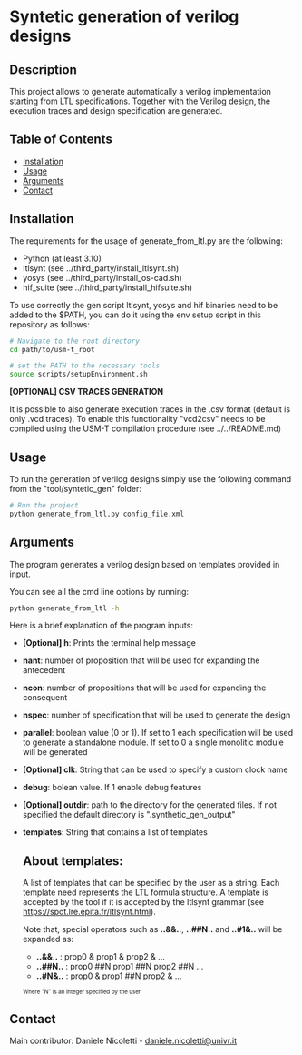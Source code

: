 # Syntetic generation of verilog designs

## Description
This project allows to generate automatically a verilog implementation starting from LTL specifications. Together with the Verilog design, the execution traces and design specification are generated.

## Table of Contents
- [Installation](#installation)
- [Usage](#usage)
- [Arguments](#Arguments)
- [Contact](#contact)

## Installation
The requirements for the usage of generate_from_ltl.py are the following:    
- Python (at least 3.10)
- ltlsynt (see ../third_party/install_ltlsynt.sh)
- yosys (see ../third_party/install_os-cad.sh)
- hif_suite (see ../third_party/install_hifsuite.sh)

To use correctly the gen script ltlsynt, yosys and hif binaries need to be added to the $PATH, you can do it using the env setup script in this repository as follows:
```bash
# Navigate to the root directory
cd path/to/usm-t_root

# set the PATH to the necessary tools
source scripts/setupEnvironment.sh
```

**[OPTIONAL] CSV TRACES GENERATION**

It is possible to also generate execution traces in the .csv format (default is only .vcd traces).
To enable this functionality "vcd2csv" needs to be compiled using the USM-T compilation procedure (see ../../README.md)

## Usage
To run the generation of verilog designs simply use the following command from the "tool/syntetic_gen" folder: 

```bash
# Run the project
python generate_from_ltl.py config_file.xml
```

## Arguments
The program generates a verilog design based on templates provided in input.

You can see all the cmd line options by running:

```bash
python generate_from_ltl -h
```

Here is a brief explanation of the program inputs:
- **[Optional] h**: Prints the terminal help message
- **nant**: number of proposition that will be used for expanding the antecedent
- **ncon**: number of propositions that will be used for expanding the consequent
- **nspec**: number of specification that will be used to generate the design
- **parallel**: boolean value (0 or 1). If set to 1 each specification will be used to generate a standalone module. If set to 0 a single monolitic module will be generated
- **[Optional] clk**: String that can be used to specify a custom clock name 
- **debug**: bolean value. If 1 enable debug features
- **[Optional] outdir**: path to the directory for the generated files. If not specified the default directory is ".synthetic_gen_output"
- **templates**: String that contains a list of templates

    ## About templates: 
    A list of templates that can be specified by the user as a string. Each template need represents the LTL formula structure. A template is accepted by the tool if it is accepted by the ltlsynt grammar (see https://spot.lre.epita.fr/ltlsynt.html).
    
    Note that, special operators such as **..&&..**, **..##N..** and **..#1&..** will be expanded as:
    -  **..&&..** : prop0 & prop1 & prop2 & ...
    -  **..##N..** : prop0 ##N prop1 ##N prop2 ##N ...
    -  **..#N&..** : prop0 & prop1 ##N prop2 & ...
    
    <sub><sup>Where "N" is an integer specified by the user</sup></sub>

## Contact
Main contributor: Daniele Nicoletti - daniele.nicoletti@univr.it

